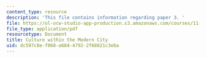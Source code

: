 ```yaml
---
content_type: resource
description: 'This file contains information regarding paper 3. '
file: https://ol-ocw-studio-app-production.s3.amazonaws.com/courses/11-139-the-city-in-film-spring-2015/dc597c8ef068a68447922f68821c3eba_MIT11_139S15_Paper3.pdf
file_type: application/pdf
resourcetype: Document
title: Culture within the Modern City
uid: dc597c8e-f068-a684-4792-2f68821c3eba
---
```

